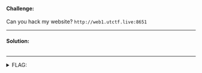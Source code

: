 #### Challenge:

Can you hack my website? `http://web1.utctf.live:8651`

---

#### Solution:

```bash
```

---

<details><summary>FLAG:</summary>

```
utflag{w3bsock3ts}
```

</details>
<br/>
